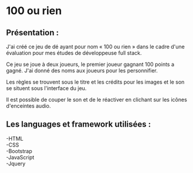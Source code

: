 # 100 ou rien

## Présentation :

J'ai créé ce jeu de dé ayant pour nom « 100 ou rien » dans le cadre d'une évaluation pour mes études de développeuse full stack.

Ce jeu se joue à deux joueurs, le premier joueur gagnant 100 points a gagné. J'ai donné des noms aux joueurs pour les personnifier.

Les règles se trouvent sous le titre et les crédits pour les images et le son se situent sous l'interface du jeu.

Il est possible de couper le son et de le réactiver en clichant sur les icônes d'enceintes audio.


## Les languages et framework utilisées :
-HTML  
-CSS  
-Bootstrap  
-JavaScript  
-Jquery  
